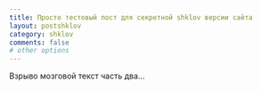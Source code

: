 ```yaml
---
title: Просто тестовый пост для секретной shklov версии сайта
layout: postshklov
category: shklov
comments: false
# other options
---
```


Взрыво мозговой текст часть два...